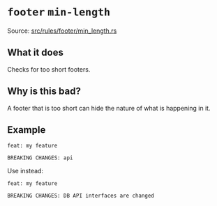# `footer` `min-length`

Source: [src/rules/footer/min_length.rs](../../src/rules/footer/min_length.rs)

## What it does
Checks for too short footers.

## Why is this bad?
A footer that is too short can hide the nature of what is happening in it.

## Example
```git-commit
feat: my feature

BREAKING CHANGES: api
```

Use instead:
```git-commit
feat: my feature

BREAKING CHANGES: DB API interfaces are changed
```
